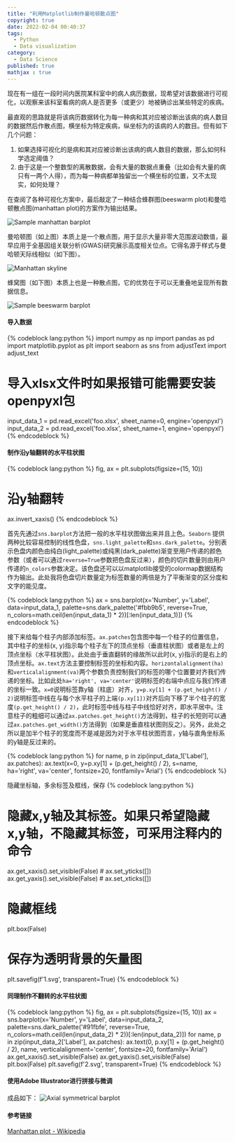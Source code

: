 ```yaml
---
title: "利用Matplotlib制作曼哈顿散点图"
copyright: true
date: 2022-02-04 00:40:37
tags: 
  - Python
  - Data visualization
category:
  - Data Science
published: true
mathjax : true
---
```


现在有一组在一段时间内医院某科室中的病人病历数据，现希望对该数据进行可视化，以观察来该科室看病的病人是否更多（或更少）地被确诊出某些特定的疾病。

<!-- more -->

最直观的思路就是将该病历数据转化为每一种病和其对应被诊断出该病的病人数目的数据然后作散点图，横坐标为特定疾病，纵坐标为的该病的人的数目。但有如下几个问题：
1. 如果选择可视化的是病和其对应被诊断出该病的病人数目的数据，那么如何科学选定阈值？
2. 由于这是一个整数型的离散数据，会有大量的数据点重叠（比如会有大量的病只有一两个人得），而为每一种病都单独留出一个横坐标的位置，又不太现实，如何处理？

在查阅了各种可视化方案中，最后敲定了一种结合蜂群图(beeswarm plot)和曼哈顿散点图(manhattan plot)的方案作为输出结果。

![Sample manhattan barplot](/images/python-manhattan.webp)

曼哈顿图（如上图）本质上是一个散点图，用于显示大量非零大范围波动数值，最早应用于全基因组关联分析(GWAS)研究展示高度相关位点。它得名源于样式与曼哈顿天际线相似（如下图）。

![Manhattan skyline](/images/manhattan-skyline.png)

蜂窝图（如下图）本质上也是一种散点图，它的优势在于可以无重叠地呈现所有数据信息。

![Sample beeswarm barplot](/images/ggbeeswarm-color.png)

#### 导入数据
{% codeblock lang:python %}
import numpy as np
import pandas as pd
import matplotlib.pyplot as plt
import seaborn as sns
from adjustText import adjust_text

# 导入xlsx文件时如果报错可能需要安装openpyxl包
input_data_1 = pd.read_excel('foo.xlsx', sheet_name=0, engine='openpyxl')
input_data_2 = pd.read_excel('foo.xlsx', sheet_name=1, engine='openpyxl')
{% endcodeblock %}

#### 制作沿y轴翻转的水平柱状图
{% codeblock lang:python %}
fig, ax = plt.subplots(figsize=(15, 10))
# 沿y轴翻转
ax.invert_xaxis()
{% endcodeblock %}

首先先通过`sns.barplot`方法把一般的水平柱状图做出来并且上色。`Seaborn` 提供两种比较容易控制的线性色盘，`sns.light_palette`和`sns.dark_palette`。分别表示色盘内颜色由纯白(light_palette)或纯黑(dark_palette)渐变至用户传递的颜色参数（或者可以通过`reverse=True`参数把色盘反过来），颜色的切片数量则由用户传递的`n_colors`参数决定。该色盘还可以以matplotlib接受的colormap数据结构作为输出。此处我将色盘切片数量定为标签数量的两倍是为了平衡渐变的区分度和文字的能见度。

{% codeblock lang:python %}
ax = sns.barplot(x='Number', y='Label', data=input_data_1,
                    palette=sns.dark_palette('#fbb9b5', reverse=True, n_colors=math.ceil(len(input_data_1) * 2))[:len(input_data_1)])
{% endcodeblock %}

接下来给每个柱子内部添加标签。`ax.patches`包含图中每一个柱子的位置信息， 其中柱子的坐标(x, y)指示每个柱子左下的顶点坐标（垂直柱状图）或者是左上的顶点坐标（水平柱状图）。此处由于垂直翻转的缘故所以此时(x, y)指示的是右上的顶点坐标。`ax.text`方法主要控制标签的坐标和内容。`horizontalalignment(ha)`和`verticalalignment(va)`两个参数负责控制我们的标签的哪个位置要对齐我们传递的坐标。比如此处`ha='right', va='center'`说明标签的右端中点应与我们传递的坐标一致。`x=0`说明标签靠y轴（柱底）对齐，`y=p.xy[1] + (p.get_height() / 2)`说明标签中线在与每个水平柱子的上端`(p.xy[1])`对齐后向下移了半个柱子的宽度`(p.get_height() / 2)`，此时标签中线与柱子中线恰好对齐，即水平居中。注意柱子的粗细可以通过`ax.patches.get_height()`方法得到，柱子的长短则可以通过`ax.patches.get_width()`方法得到（如果是垂直柱状图则反之）。另外，此处之所以是加半个柱子的宽度而不是减是因为对于水平柱状图而言，y轴与直角坐标系的y轴是反过来的。

{% codeblock lang:python %}
for name, p in zip(input_data_1['Label'], ax.patches):
    ax.text(x=0, y=p.xy[1] + (p.get_height() / 2), s=name,
            ha='right', va='center',
            fontsize=20, fontfamily='Arial')
{% endcodeblock %}

隐藏坐标轴，多余标签及框线，保存
{% codeblock lang:python %}
# 隐藏x,y轴及其标签。如果只希望隐藏x,y轴，不隐藏其标签，可采用注释内的命令
ax.get_xaxis().set_visible(False) # ax.set_yticks([])
ax.get_yaxis().set_visible(False) # ax.set_xticks([])
# 隐藏框线
plt.box(False)
# 保存为透明背景的矢量图
plt.savefig(f'1.svg', transparent=True)
{% endcodeblock %}

#### 同理制作不翻转的水平柱状图
{% codeblock lang:python %}
fig, ax = plt.subplots(figsize=(15, 10))
ax = sns.barplot(x='Number', y='Label', data=input_data_2,
                    palette=sns.dark_palette('#91fbfe', reverse=True, n_colors=math.ceil(len(input_data_2) * 2))[:len(input_data_2)])
for name, p in zip(input_data_2['Label'], ax.patches):
    ax.text(0, p.xy[1] + (p.get_height() / 2), name, verticalalignment='center', fontsize=20, fontfamily='Arial')
ax.get_xaxis().set_visible(False)
ax.get_yaxis().set_visible(False)
plt.box(False)
plt.savefig(f'2.svg', transparent=True)
{% endcodeblock %}

#### 使用Adobe Illustrator进行拼接与微调
成品如下：
![Axial symmetrical barplot](/images/barplot.png)

#### 参考链接
[Manhattan plot - Wikipedia](https://en.wikipedia.org/wiki/Manhattan_plot)